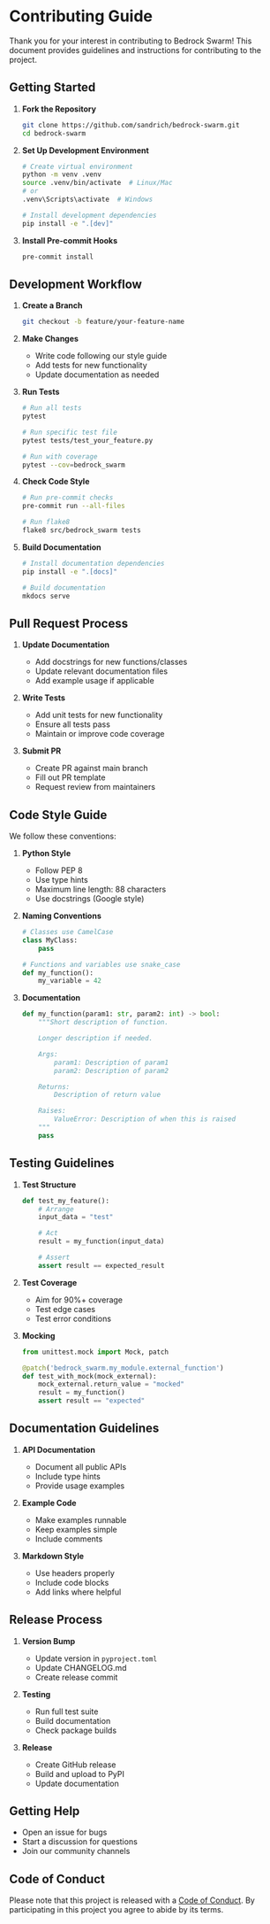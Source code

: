 # Contributing Guide

Thank you for your interest in contributing to Bedrock Swarm! This document provides guidelines and instructions for contributing to the project.

## Getting Started

1. **Fork the Repository**
   ```bash
   git clone https://github.com/sandrich/bedrock-swarm.git
   cd bedrock-swarm
   ```

2. **Set Up Development Environment**
   ```bash
   # Create virtual environment
   python -m venv .venv
   source .venv/bin/activate  # Linux/Mac
   # or
   .venv\Scripts\activate  # Windows

   # Install development dependencies
   pip install -e ".[dev]"
   ```

3. **Install Pre-commit Hooks**
   ```bash
   pre-commit install
   ```

## Development Workflow

1. **Create a Branch**
   ```bash
   git checkout -b feature/your-feature-name
   ```

2. **Make Changes**
   - Write code following our style guide
   - Add tests for new functionality
   - Update documentation as needed

3. **Run Tests**
   ```bash
   # Run all tests
   pytest

   # Run specific test file
   pytest tests/test_your_feature.py

   # Run with coverage
   pytest --cov=bedrock_swarm
   ```

4. **Check Code Style**
   ```bash
   # Run pre-commit checks
   pre-commit run --all-files

   # Run flake8
   flake8 src/bedrock_swarm tests
   ```

5. **Build Documentation**
   ```bash
   # Install documentation dependencies
   pip install -e ".[docs]"

   # Build documentation
   mkdocs serve
   ```

## Pull Request Process

1. **Update Documentation**
   - Add docstrings for new functions/classes
   - Update relevant documentation files
   - Add example usage if applicable

2. **Write Tests**
   - Add unit tests for new functionality
   - Ensure all tests pass
   - Maintain or improve code coverage

3. **Submit PR**
   - Create PR against main branch
   - Fill out PR template
   - Request review from maintainers

## Code Style Guide

We follow these conventions:

1. **Python Style**
   - Follow PEP 8
   - Use type hints
   - Maximum line length: 88 characters
   - Use docstrings (Google style)

2. **Naming Conventions**
   ```python
   # Classes use CamelCase
   class MyClass:
       pass

   # Functions and variables use snake_case
   def my_function():
       my_variable = 42
   ```

3. **Documentation**
   ```python
   def my_function(param1: str, param2: int) -> bool:
       """Short description of function.

       Longer description if needed.

       Args:
           param1: Description of param1
           param2: Description of param2

       Returns:
           Description of return value

       Raises:
           ValueError: Description of when this is raised
       """
       pass
   ```

## Testing Guidelines

1. **Test Structure**
   ```python
   def test_my_feature():
       # Arrange
       input_data = "test"

       # Act
       result = my_function(input_data)

       # Assert
       assert result == expected_result
   ```

2. **Test Coverage**
   - Aim for 90%+ coverage
   - Test edge cases
   - Test error conditions

3. **Mocking**
   ```python
   from unittest.mock import Mock, patch

   @patch('bedrock_swarm.my_module.external_function')
   def test_with_mock(mock_external):
       mock_external.return_value = "mocked"
       result = my_function()
       assert result == "expected"
   ```

## Documentation Guidelines

1. **API Documentation**
   - Document all public APIs
   - Include type hints
   - Provide usage examples

2. **Example Code**
   - Make examples runnable
   - Keep examples simple
   - Include comments

3. **Markdown Style**
   - Use headers properly
   - Include code blocks
   - Add links where helpful

## Release Process

1. **Version Bump**
   - Update version in `pyproject.toml`
   - Update CHANGELOG.md
   - Create release commit

2. **Testing**
   - Run full test suite
   - Build documentation
   - Check package builds

3. **Release**
   - Create GitHub release
   - Build and upload to PyPI
   - Update documentation

## Getting Help

- Open an issue for bugs
- Start a discussion for questions
- Join our community channels

## Code of Conduct

Please note that this project is released with a [Code of Conduct](code_of_conduct.md). By participating in this project you agree to abide by its terms.
